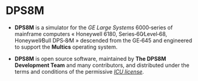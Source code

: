 # DPS8M
<!--

Copyright (c) 2006-2021 The DPS8M Development Team

This work is provided "AS IS", without any express or implied
warranties, including but not limited to the implied warranties of
merchantability and fitness for a particular purpose.  In no event will
the authors or contributors be held liable for any direct, indirect,
incidental, special, exemplary, or consequential damages however caused
and on any theory of liability, whether in contract, strict liability,
or tort (including negligence or otherwise), arising in any way out of
the use of this work, even if advised of the possibility of such damage.

Permission is granted to anyone to use this work for any purpose,
including commercial applications, and to alter and distribute it freely
in any form, provided that the following conditions are met:

  1. The origin of this work must not be misrepresented; you must not
     claim that you authored the original work. If you use this work in
     a product, an acknowledgment in the product documentation would be
     appreciated but is not required.

  2. Altered versions in any form may not be misrepresented as being the
     original work, and neither the name of The DPS8M Development Team
     nor the names of authors or contributors may be used to endorse or
     promote products derived from this work without specific prior
     written permission.

  3. The text of this notice must be included, unaltered, with any
     distribution.

-->

- **DPS8M** is a simulator for the _GE Large Systems_ 6000‑series of mainframe
  computers « Honeywell 6180, Series‑60∕Level‑68, Honeywell∕Bull DPS‑8∕M »
  descended from the GE‑645 and engineered to support the **Multics** operating
  system.

- **DPS8M** is open source software, maintained by **The DPS8M Development
  Team** and many contributors, and distributed under the terms and conditions
  of the permissive [_ICU license_](LICENSE.md).
